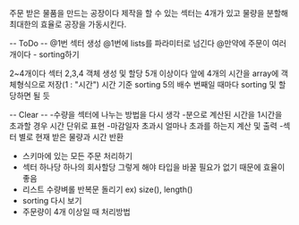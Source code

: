 주문 받은 물품을 만드는 공장이다
제작을 할 수 있는 섹터는 4개가 있고 물량을 분할해 최대한의 효율로 공장을 가동시킨다.


-- ToDo --
@1번 섹터 생성
@1번에 lists를 파라미터로 넘긴다
@만약에 주문이 여러 개이다 - sorting하기 

2~4개이다 섹터 2,3,4 객체 생성 및 할당
5개 이상이다 앞에 4개의 시간을 array에 객체형식으로 저장(1 : "시간")
    시간 기준 sorting
    5의 배수 번째일 때마다 sorting 및 할당하면 될 듯



-- Clear --
-수량을 섹터에 나누는 방법을 다시 생각
-분으로 계산된 시간을 1시간을 초과할 경우 시간 단위로 표현
-마감일자 초과시 얼마나 초과를 하는지 계산 및 출력
-섹터 별로 현재 받은 물량과 시간 반환
- 스키마에 있는 모든 주문 처리하기 
- 섹터 하나당 하나의 회사할당 그렇게 해야 타입을 바꿀 필요가 없기 때문에 효율이 좋음
- 리스트 수량벼롤 반복문 돌리기 ex) size(), length()
- sorting 다시 보기
- 주문량이 4개 이상일 때 처리방법
